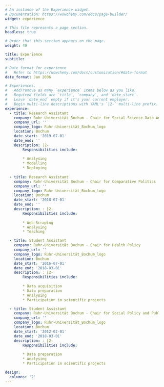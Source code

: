 ```yaml
---
# An instance of the Experience widget.
# Documentation: https://wowchemy.com/docs/page-builder/
widget: experience

# This file represents a page section.
headless: true

# Order that this section appears on the page.
weight: 40

title: Experience
subtitle:

# Date format for experience
#   Refer to https://wowchemy.com/docs/customization/#date-format
date_format: Jan 2006

# Experiences.
#   Add/remove as many `experience` items below as you like.
#   Required fields are `title`, `company`, and `date_start`.
#   Leave `date_end` empty if it's your current employer.
#   Begin multi-line descriptions with YAML's `|2-` multi-line prefix.
experience:
  - title: Research Assistant
    company: Ruhr-Universität Bochum - Chair for Social Science Data Analysis
    company_url: ''
    company_logo: Ruhr-Universität_Bochum_logo
    location: Bochum
    date_start: '2019-07-01'
    date_end: ''
    description: |2-
        Responsibilities include:
        
        * Analysing
        * Modelling
        * Deploying
        
  - title: Research Assistant
    company: Ruhr-Universität Bochum - Chair for Comparative Politics
    company_url: ''
    company_logo: Ruhr-Universität_Bochum_logo
    location: Bochum
    date_start: '2018-07-01'
    date_end: ''
    description: : |2-
        Responsibilities include:
        
        * Web-Scraping
        * Analysing
        * Teaching

  - title: Student Assistant
    company: Ruhr-Universität Bochum - Chair for Health Policy
    company_url: ''
    company_logo: Ruhr-Universität_Bochum_logo
    location: Bochum
    date_start: '2016-07-01'
    date_end: '2018-03-01'
    description: : |2-
        Responsibilities include:
        
        * Data acquisition
        * Data preparation
        * Analysing
        * Participation in scientific projects

  - title: Student Assistant
    company: Ruhr-Universität Bochum - Chair for Social Policy and Public Economics
    company_url: ''
    company_logo: Ruhr-Universität_Bochum_logo
    location: Bochum
    date_start: '2012-02-01'
    date_end: '2018-03-01'
    description: : |2-
        Responsibilities include:
        
        * Data preparation
        * Analysing
        * Participation in scientific projects

design:
  columns: '2'
---
```

